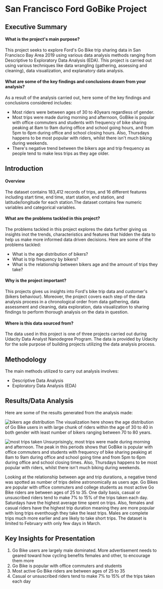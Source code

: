 # San Francisco Ford GoBike Project

## Executive Summary
#### What is the project's main purpose?

This project seeks to explore Ford's Go Bike trip sharing data in San Francisco Bay Area 2019 using various data analysis methods ranging from Descriptive to Exploratory Data Analysis (EDA). This project is carried out using various techniques like data wrangling (gathering, assessing and cleaning), data visualization, and explanatory data analysis.

#### What are some of the key findings and conclusions drawn from your analysis?
As a result of the analysis carried out, here some of the key findings and conclusions considered includes:
* Most riders were between ages of 30 to 40years regardless of gender.
* Most trips were made during morning and afternoon, GoBike is popular with office commuters and students with frequency of bike sharing peaking at 8am to 9am during office and school going hours, and from 5pm to 6pm during office and school closing hours. Also, Thursdays happens to be most popular with riders, whilst there isn't much biking during weekends.
* There's negative trend between the bikers age and trip frequency as people tend to make less trips as they age older. 

## Introduction
#### Overview
The dataset contains 183,412 records of trips, and 16 different features including start time, end time, start station, end station, and latitude/longitude for each station.The dataset contains few numeric variables and categorical variables.

#### What are the problems tackled in this project?
The problems tackled in this project explores the data further giving us insights inot the trends, characteristics and features that hidden the data to help us make more informed data driven decisions. Here are some of the problems tackled:

* What is the age distribution of bikers?
* What is trip frequency by bikers?
* What is the relationship between bikers age and the amount of trips they take?

#### Why is the project important?
This projects gives us insights into Ford's bike trip data and customer's (bikers behaviour). Moreover, the project covers each step of the data analysis process in a chronological order from data gathering, data assessment and cleaning, data exploration, data visualization to sharing findings to perform thorough analysis on the data in question.

#### Where is this data sourced from?
The data used in this project is one of three projects carried out during Udacity Data Analyst Nanodegree Program. The data is provided by Udacity for the sole purpose of building projects utilizing the data analysis process.

## Methodology
The main methods utilized to carry out analysis involves:

* Descriptive Data Analysis
* Exploratory Data Analysis (EDA)

## Results/Data Analysis
Here are some of the results generated from the analysis made:

![bikers age distribution](https://github.com/Sadiq-marcelo/investigate-FordGoBike-tripdata/assets/117516151/36eb0e9f-ed61-47d9-b180-285c7511ccec)
The visualization here shows the age distribution of Go Bike users in with large chunk of riders within the age of 30 to 40 in both gender with least number of bikers ranging between 70 to 80 years.

![most trips taken](https://github.com/Sadiq-marcelo/investigate-FordGoBike-tripdata/assets/117516151/29223ba7-1e4c-4deb-be83-669a0c833d11)
Unsurprisingly, most trips were made during morning and afternoon. The peak in this periods shows that GoBike is popular with office commuters and students with frequency of bike sharing peaking at 8am to 9am during office and school going time and from 5pm to 6pm during office and school closing times. Also, Thursdays happens to be most popular with riders, whilst there isn't much biking during weekends.




Looking at the relationship between  age and trip durations, a negative trend was spotted as number of trips deline astronomically as users age. Go Bikes are popular with office commuters and college students as most active Go Bike riders are between ages of 25 to 35. One daily basis, casual or unsuscribed riders tend to make 7% to 15% of the trips taken each day. Saturdays have the highest average time spent on trips. Also, females and casual riders have the highest trip duration meaning they are more popular with long trips eventhough they take the least trips. Males are complete trips much more earlier and are likely to take short trips. The dataset is limited to February with only few days in March.


## Key Insights for Presentation

1. Go Bike users are largely male dominated. More advertisement needs to geared toward how cycling benefits females and other, to encourage them more
2.  Go Bike is popular with office commuters and students
3. Most active Go Bike riders are between ages of 25 to 35
4. Casual or unsuscribed riders tend to make 7% to 15% of the trips taken each day
